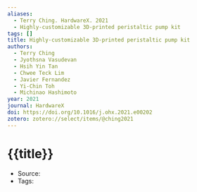 ```yaml
---
aliases:
  - Terry Ching. HardwareX. 2021
  - Highly-customizable 3D-printed peristaltic pump kit
tags: []
title: Highly-customizable 3D-printed peristaltic pump kit
authors:
  - Terry Ching
  - Jyothsna Vasudevan
  - Hsih Yin Tan
  - Chwee Teck Lim
  - Javier Fernandez
  - Yi-Chin Toh
  - Michinao Hashimoto
year: 2021
journal: HardwareX
doi: https://doi.org/10.1016/j.ohx.2021.e00202
zotero: zotero://select/items/@ching2021
---
```

<!-- START_TEMPLATE -->
# {{title}}

- Source:
- Tags: 
<!-- END_TEMPLATE -->